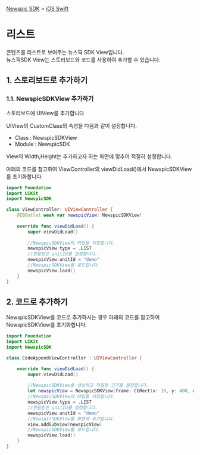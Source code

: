 [Newspic SDK](../README.md) > [iOS Swift](IOS_SWIFT_FRAMEWORK_SINGLE_LINE.md)

# 리스트

콘텐츠를 리스트로 보여주는 뉴스픽 SDK View입니다.<br>
뉴스픽SDK View는 스토리보드와 코드를 사용하여 추가할 수 있습니다.

## 1. 스토리보드로 추가하기

### 1.1. NewspicSDKView 추가하기

스토리보드에 UIView를 추가합니다

UIView의 CustomClass의 속성을 다음과 같이 설정합니다.
- Class : NewspicSDKView
- Module : NewspicSDK

View의 Width,Height는 추가하고자 하는 화면에 맞추어 적절히 설정합니다.

아래의 코드를 참고하여 ViewController의 viewDidLoad()에서 NewspicSDKView를 초기화합니다.

```swift
import Foundation
import UIKit
import NewspicSDK

class ViewController: UIViewController {
    @IBOutlet weak var newspicView: NewspicSDKView!
    
    override func viewDidLoad() {
        super.viewDidLoad()
        
        //NewspicSDKView의 타입을 지정합니다.
        newspicView.type = .LIST
        //전달받은 unitId를 설정합니다.
        newspicView.unitId = "demo"
        //NewspicSDKView를 로드합니다.
        newspicView.load()
    }
}
```

## 2. 코드로 추가하기

NewspicSDKView를 코드로 추가하시는 경우 아래의 코드를 참고하여 NewspicSDKView를 초기화합니다.

```swift
import Foundation
import UIKit
import NewspicSDK

class CodeAppendViewController : UIViewController {

    override func viewDidLoad() {
        super.viewDidLoad()
        
        //NewspicSDKView를 생성하고 적절한 크기를 설정합니다.
        let newspicView = NewspicSDKView(frame: CGRect(x: 16, y: 400, width: view.bounds.width-32, height: 32))
        //NewspicSDKView의 타입을 지정합니다.
        newspicView.type = .LIST
        //전달받은 unitId를 설정합니다.
        newspicView.unitId = "demo"
        //NewspicSDKView를 화면에 추가합니다.
        view.addSubview(newspicView)
        //NewspicSDKView를 로드합니다.
        newspicView.load()
    }
}
```
